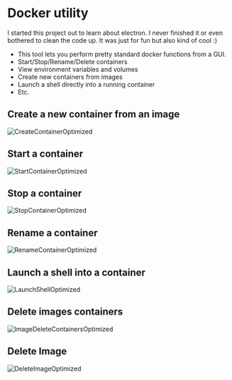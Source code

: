 # Docker utility

I started this project out to learn about electron. I never finished it or even bothered to clean the code up. It was just for fun but also kind of cool :)

 - This tool lets you perform pretty standard docker functions from a GUI.
 - Start/Stop/Rename/Delete containers
 - View environment variables and volumes
 - Create new containers from images
 - Launch a shell directly into a running container
 - Etc.


## Create a new container from an image

![CreateContainerOptimized](https://user-images.githubusercontent.com/5776784/80848240-9fe8f100-8be0-11ea-9efc-843ce1a9c3b8.gif)

## Start a container

![StartContainerOptimized](https://user-images.githubusercontent.com/5776784/80848250-a37c7800-8be0-11ea-8ad5-3baeced2a762.gif)

## Stop a container

![StopContainerOptimized](https://user-images.githubusercontent.com/5776784/80848251-a4150e80-8be0-11ea-83d7-6d9aecf96efd.gif)

## Rename a container

![RenameContainerOptimized](https://user-images.githubusercontent.com/5776784/80848249-a37c7800-8be0-11ea-8ce7-d542a5605f83.gif)

## Launch a shell into a container

![LaunchShellOptimized](https://user-images.githubusercontent.com/5776784/80848247-a2e3e180-8be0-11ea-8d5c-a87fbd4cd58b.gif)

## Delete images containers

![ImageDeleteContainersOptimized](https://user-images.githubusercontent.com/5776784/80848246-a24b4b00-8be0-11ea-8756-aab73afb43db.gif)

## Delete Image

![DeleteImageOptimized](https://user-images.githubusercontent.com/5776784/80848243-a1b2b480-8be0-11ea-8b8d-e65fbe13712d.gif)
